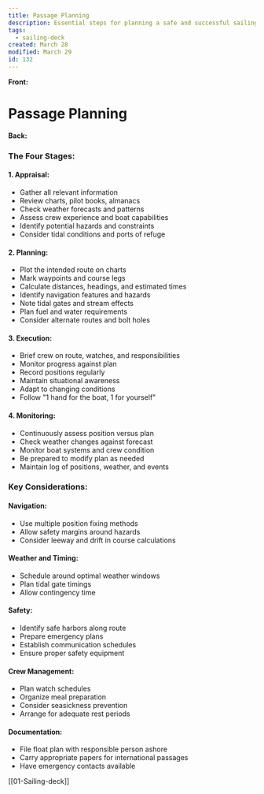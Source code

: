 ```yaml
---
title: Passage Planning
description: Essential steps for planning a safe and successful sailing passage
tags:
  - sailing-deck
created: March 28
modified: March 29
id: 132
---
```

**Front:**
# Passage Planning

**Back:**
<div class="passage-stages">
  <h3>The Four Stages:</h3>

  <h4>1. Appraisal:</h4>
  <ul>
    <li>Gather all relevant information</li>
    <li>Review charts, pilot books, almanacs</li>
    <li>Check weather forecasts and patterns</li>
    <li>Assess crew experience and boat capabilities</li>
    <li>Identify potential hazards and constraints</li>
    <li>Consider tidal conditions and ports of refuge</li>
  </ul>

  <h4>2. Planning:</h4>
  <ul>
    <li>Plot the intended route on charts</li>
    <li>Mark waypoints and course legs</li>
    <li>Calculate distances, headings, and estimated times</li>
    <li>Identify navigation features and hazards</li>
    <li>Note tidal gates and stream effects</li>
    <li>Plan fuel and water requirements</li>
    <li>Consider alternate routes and bolt holes</li>
  </ul>

  <h4>3. Execution:</h4>
  <ul>
    <li>Brief crew on route, watches, and responsibilities</li>
    <li>Monitor progress against plan</li>
    <li>Record positions regularly</li>
    <li>Maintain situational awareness</li>
    <li>Adapt to changing conditions</li>
    <li>Follow "1 hand for the boat, 1 for yourself"</li>
  </ul>

  <h4>4. Monitoring:</h4>
  <ul>
    <li>Continuously assess position versus plan</li>
    <li>Check weather changes against forecast</li>
    <li>Monitor boat systems and crew condition</li>
    <li>Be prepared to modify plan as needed</li>
    <li>Maintain log of positions, weather, and events</li>
  </ul>
</div>

<div class="key-considerations">
  <h3>Key Considerations:</h3>

  <h4>Navigation:</h4>
  <ul>
    <li>Use multiple position fixing methods</li>
    <li>Allow safety margins around hazards</li>
    <li>Consider leeway and drift in course calculations</li>
  </ul>

  <h4>Weather and Timing:</h4>
  <ul>
    <li>Schedule around optimal weather windows</li>
    <li>Plan tidal gate timings</li>
    <li>Allow contingency time</li>
  </ul>

  <h4>Safety:</h4>
  <ul>
    <li>Identify safe harbors along route</li>
    <li>Prepare emergency plans</li>
    <li>Establish communication schedules</li>
    <li>Ensure proper safety equipment</li>
  </ul>

  <h4>Crew Management:</h4>
  <ul>
    <li>Plan watch schedules</li>
    <li>Organize meal preparation</li>
    <li>Consider seasickness prevention</li>
    <li>Arrange for adequate rest periods</li>
  </ul>

  <h4>Documentation:</h4>
  <ul>
    <li>File float plan with responsible person ashore</li>
    <li>Carry appropriate papers for international passages</li>
    <li>Have emergency contacts available</li>
  </ul>
</div>

[[01-Sailing-deck]]
